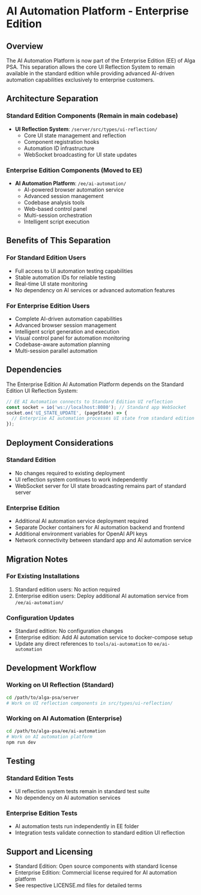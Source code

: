 # AI Automation Platform - Enterprise Edition

## Overview

The AI Automation Platform is now part of the Enterprise Edition (EE) of Alga PSA. This separation allows the core UI Reflection System to remain available in the standard edition while providing advanced AI-driven automation capabilities exclusively to enterprise customers.

## Architecture Separation

### Standard Edition Components (Remain in main codebase)
- **UI Reflection System**: `/server/src/types/ui-reflection/`
  - Core UI state management and reflection
  - Component registration hooks
  - Automation ID infrastructure
  - WebSocket broadcasting for UI state updates

### Enterprise Edition Components (Moved to EE)
- **AI Automation Platform**: `/ee/ai-automation/`
  - AI-powered browser automation service
  - Advanced session management
  - Codebase analysis tools
  - Web-based control panel
  - Multi-session orchestration
  - Intelligent script execution

## Benefits of This Separation

### For Standard Edition Users
- Full access to UI automation testing capabilities
- Stable automation IDs for reliable testing
- Real-time UI state monitoring
- No dependency on AI services or advanced automation features

### For Enterprise Edition Users
- Complete AI-driven automation capabilities
- Advanced browser session management
- Intelligent script generation and execution
- Visual control panel for automation monitoring
- Codebase-aware automation planning
- Multi-session parallel automation

## Dependencies

The Enterprise Edition AI Automation Platform depends on the Standard Edition UI Reflection System:

```typescript
// EE AI Automation connects to Standard Edition UI reflection
const socket = io('ws://localhost:8080'); // Standard app WebSocket
socket.on('UI_STATE_UPDATE', (pageState) => {
  // Enterprise AI automation processes UI state from standard edition
});
```

## Deployment Considerations

### Standard Edition
- No changes required to existing deployment
- UI reflection system continues to work independently
- WebSocket server for UI state broadcasting remains part of standard server

### Enterprise Edition
- Additional AI automation service deployment required
- Separate Docker containers for AI automation backend and frontend
- Additional environment variables for OpenAI API keys
- Network connectivity between standard app and AI automation service

## Migration Notes

### For Existing Installations
1. Standard edition users: No action required
2. Enterprise edition users: Deploy additional AI automation service from `/ee/ai-automation/`

### Configuration Updates
- Standard edition: No configuration changes
- Enterprise edition: Add AI automation service to docker-compose setup
- Update any direct references to `tools/ai-automation` to `ee/ai-automation`

## Development Workflow

### Working on UI Reflection (Standard)
```bash
cd /path/to/alga-psa/server
# Work on UI reflection components in src/types/ui-reflection/
```

### Working on AI Automation (Enterprise)
```bash
cd /path/to/alga-psa/ee/ai-automation
# Work on AI automation platform
npm run dev
```

## Testing

### Standard Edition Tests
- UI reflection system tests remain in standard test suite
- No dependency on AI automation services

### Enterprise Edition Tests
- AI automation tests run independently in EE folder
- Integration tests validate connection to standard edition UI reflection

## Support and Licensing

- Standard Edition: Open source components with standard license
- Enterprise Edition: Commercial license required for AI automation platform
- See respective LICENSE.md files for detailed terms